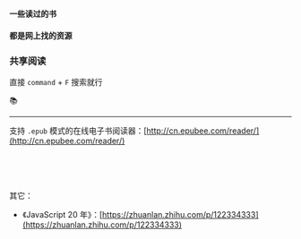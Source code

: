 #### 一些读过的书

#### 都是网上找的资源

### 共享阅读

直接 `command` + `F` 搜索就行

📚

<hr>

支持 `.epub` 模式的在线电子书阅读器：[http://cn.epubee.com/reader/](http://cn.epubee.com/reader/)



<br><br><br>

其它：
- 《JavaScript 20 年》：[https://zhuanlan.zhihu.com/p/122334333](https://zhuanlan.zhihu.com/p/122334333)
